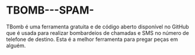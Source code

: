 # TBOMB---SPAM-
TBomb é uma ferramenta gratuita e de código aberto disponível no GitHub que é usada para realizar bombardeios de chamadas e SMS no número de telefone de destino. Esta é a melhor ferramenta para pregar peças em alguém.
